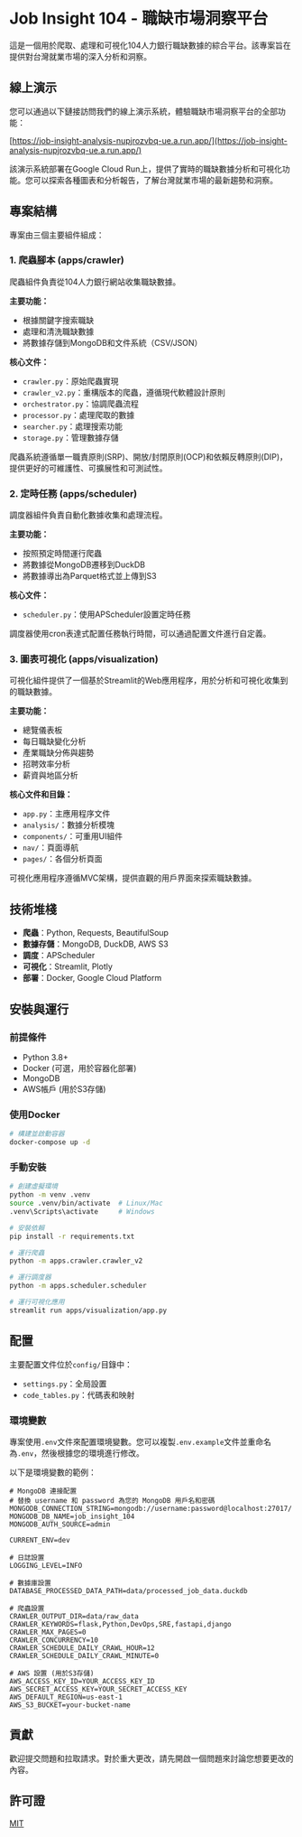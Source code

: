 # Job Insight 104 - 職缺市場洞察平台

這是一個用於爬取、處理和可視化104人力銀行職缺數據的綜合平台。該專案旨在提供對台灣就業市場的深入分析和洞察。

## 線上演示

您可以通過以下鏈接訪問我們的線上演示系統，體驗職缺市場洞察平台的全部功能：

[https://job-insight-analysis-nupjrozvbq-ue.a.run.app/](https://job-insight-analysis-nupjrozvbq-ue.a.run.app/)

該演示系統部署在Google Cloud Run上，提供了實時的職缺數據分析和可視化功能。您可以探索各種圖表和分析報告，了解台灣就業市場的最新趨勢和洞察。

## 專案結構

專案由三個主要組件組成：

### 1. 爬蟲腳本 (apps/crawler)

爬蟲組件負責從104人力銀行網站收集職缺數據。

**主要功能：**
- 根據關鍵字搜索職缺
- 處理和清洗職缺數據
- 將數據存儲到MongoDB和文件系統（CSV/JSON）

**核心文件：**
- `crawler.py`：原始爬蟲實現
- `crawler_v2.py`：重構版本的爬蟲，遵循現代軟體設計原則
- `orchestrator.py`：協調爬蟲流程
- `processor.py`：處理爬取的數據
- `searcher.py`：處理搜索功能
- `storage.py`：管理數據存儲

爬蟲系統遵循單一職責原則(SRP)、開放/封閉原則(OCP)和依賴反轉原則(DIP)，提供更好的可維護性、可擴展性和可測試性。

### 2. 定時任務 (apps/scheduler)

調度器組件負責自動化數據收集和處理流程。

**主要功能：**
- 按照預定時間運行爬蟲
- 將數據從MongoDB遷移到DuckDB
- 將數據導出為Parquet格式並上傳到S3

**核心文件：**
- `scheduler.py`：使用APScheduler設置定時任務

調度器使用cron表達式配置任務執行時間，可以通過配置文件進行自定義。

### 3. 圖表可視化 (apps/visualization)

可視化組件提供了一個基於Streamlit的Web應用程序，用於分析和可視化收集到的職缺數據。

**主要功能：**
- 總覽儀表板
- 每日職缺變化分析
- 產業職缺分佈與趨勢
- 招聘效率分析
- 薪資與地區分析

**核心文件和目錄：**
- `app.py`：主應用程序文件
- `analysis/`：數據分析模塊
- `components/`：可重用UI組件
- `nav/`：頁面導航
- `pages/`：各個分析頁面

可視化應用程序遵循MVC架構，提供直觀的用戶界面來探索職缺數據。

## 技術堆棧

- **爬蟲**：Python, Requests, BeautifulSoup
- **數據存儲**：MongoDB, DuckDB, AWS S3
- **調度**：APScheduler
- **可視化**：Streamlit, Plotly
- **部署**：Docker, Google Cloud Platform

## 安裝與運行

### 前提條件

- Python 3.8+
- Docker (可選，用於容器化部署)
- MongoDB
- AWS帳戶 (用於S3存儲)

### 使用Docker

```bash
# 構建並啟動容器
docker-compose up -d
```

### 手動安裝

```bash
# 創建虛擬環境
python -m venv .venv
source .venv/bin/activate  # Linux/Mac
.venv\Scripts\activate     # Windows

# 安裝依賴
pip install -r requirements.txt

# 運行爬蟲
python -m apps.crawler.crawler_v2

# 運行調度器
python -m apps.scheduler.scheduler

# 運行可視化應用
streamlit run apps/visualization/app.py
```

## 配置

主要配置文件位於`config/`目錄中：

- `settings.py`：全局設置
- `code_tables.py`：代碼表和映射

### 環境變數

專案使用`.env`文件來配置環境變數。您可以複製`.env.example`文件並重命名為`.env`，然後根據您的環境進行修改。

以下是環境變數的範例：

```dotenv
# MongoDB 連接配置
# 替換 username 和 password 為您的 MongoDB 用戶名和密碼
MONGODB_CONNECTION_STRING=mongodb://username:password@localhost:27017/
MONGODB_DB_NAME=job_insight_104
MONGODB_AUTH_SOURCE=admin

CURRENT_ENV=dev

# 日誌設置
LOGGING_LEVEL=INFO

# 數據庫設置
DATABASE_PROCESSED_DATA_PATH=data/processed_job_data.duckdb

# 爬蟲設置
CRAWLER_OUTPUT_DIR=data/raw_data
CRAWLER_KEYWORDS=flask,Python,DevOps,SRE,fastapi,django
CRAWLER_MAX_PAGES=0
CRAWLER_CONCURRENCY=10
CRAWLER_SCHEDULE_DAILY_CRAWL_HOUR=12
CRAWLER_SCHEDULE_DAILY_CRAWL_MINUTE=0

# AWS 設置 (用於S3存儲)
AWS_ACCESS_KEY_ID=YOUR_ACCESS_KEY_ID
AWS_SECRET_ACCESS_KEY=YOUR_SECRET_ACCESS_KEY
AWS_DEFAULT_REGION=us-east-1
AWS_S3_BUCKET=your-bucket-name

```

## 貢獻

歡迎提交問題和拉取請求。對於重大更改，請先開啟一個問題來討論您想要更改的內容。

## 許可證

[MIT](LICENSE)
